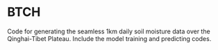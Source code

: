 # BTCH
Code for generating the seamless 1km daily soil moisture data over the Qinghai-Tibet Plateau.
Include the model training and predicting codes.
